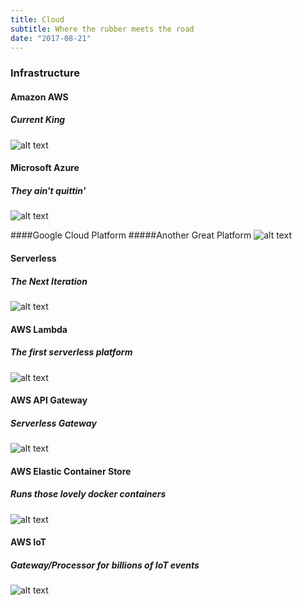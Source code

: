 ```yaml
---
title: Cloud
subtitle: Where the rubber meets the road
date: "2017-08-21"
---
```


### Infrastructure

#### Amazon AWS

##### Current King

![alt text](/static/img/100x100.png "Logo Title Text 1")

#### Microsoft Azure

##### They ain't quittin'

![alt text](/static/img/100x100.png "Logo Title Text 1")

####Google Cloud Platform
#####Another Great Platform
![alt text](/static/img/100x100.png "Logo Title Text 1")

#### Serverless

##### The Next Iteration

![alt text](/static/img/100x100.png "Logo Title Text 1")

#### AWS Lambda

##### The first serverless platform

![alt text](/static/img/100x100.png "Logo Title Text 1")

#### AWS API Gateway

##### Serverless Gateway

![alt text](/static/img/100x100.png "Logo Title Text 1")

#### AWS Elastic Container Store

##### Runs those lovely docker containers

![alt text](/static/img/100x100.png "Logo Title Text 1")

#### AWS IoT

##### Gateway/Processor for billions of IoT events

![alt text](/static/img/100x100.png "Logo Title Text 1")
